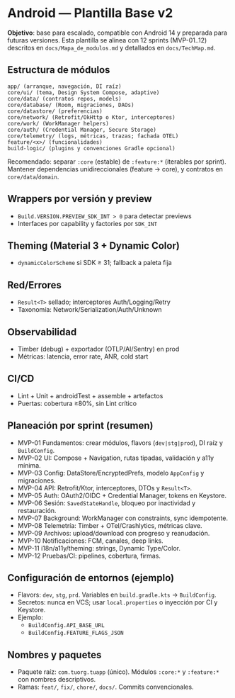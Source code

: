 # Android — Plantilla Base v2

**Objetivo**: base para escalado, compatible con Android 14 y preparada para futuras versiones. Esta plantilla se alinea con 12 sprints (MVP-01..12) descritos en `docs/Mapa_de_modulos.md` y detallados en `docs/TechMap.md`.

## Estructura de módulos
```
app/ (arranque, navegación, DI raíz)
core/ui/ (tema, Design System Compose, adaptive)
core/data/ (contratos repos, models)
core/database/ (Room, migraciones, DAOs)
core/datastore/ (preferencias)
core/network/ (Retrofit/OkHttp o Ktor, interceptores)
core/work/ (WorkManager helpers)
core/auth/ (Credential Manager, Secure Storage)
core/telemetry/ (logs, métricas, trazas; fachada OTEL)
feature/<x>/ (funcionalidades)
build-logic/ (plugins y convenciones Gradle opcional)
```

Recomendado: separar `:core` (estable) de `:feature:*` (iterables por sprint). Mantener dependencias unidireccionales (feature → core), y contratos en `core/data`/`domain`.

## Wrappers por versión y preview
- `Build.VERSION.PREVIEW_SDK_INT > 0` para detectar previews
- Interfaces por capability y factories por `SDK_INT`

## Theming (Material 3 + Dynamic Color)
- `dynamicColorScheme` si SDK ≥ 31; fallback a paleta fija

## Red/Errores
- `Result<T>` sellado; interceptores Auth/Logging/Retry
- Taxonomía: Network/Serialization/Auth/Unknown

## Observabilidad
- Timber (debug) + exportador (OTLP/AI/Sentry) en prod
- Métricas: latencia, error rate, ANR, cold start

## CI/CD
 - Lint + Unit + androidTest + assemble + artefactos
 - Puertas: cobertura ≥80%, sin Lint crítico

## Planeación por sprint (resumen)
- MVP-01 Fundamentos: crear módulos, flavors (`dev|stg|prod`), DI raíz y `BuildConfig`.
- MVP-02 UI: Compose + Navigation, rutas tipadas, validación y a11y mínima.
- MVP-03 Config: DataStore/EncryptedPrefs, modelo `AppConfig` y migraciones.
- MVP-04 API: Retrofit/Ktor, interceptores, DTOs y `Result<T>`.
- MVP-05 Auth: OAuth2/OIDC + Credential Manager, tokens en Keystore.
- MVP-06 Sesión: `SavedStateHandle`, bloqueo por inactividad y restauración.
- MVP-07 Background: WorkManager con constraints, sync idempotente.
- MVP-08 Telemetría: Timber + OTel/Crashlytics, métricas clave.
- MVP-09 Archivos: upload/download con progreso y reanudación.
- MVP-10 Notificaciones: FCM, canales, deep links.
- MVP-11 i18n/a11y/theming: strings, Dynamic Type/Color.
- MVP-12 Pruebas/CI: pipelines, cobertura, firmas.

## Configuración de entornos (ejemplo)
- Flavors: `dev`, `stg`, `prd`. Variables en `build.gradle.kts` → `BuildConfig`.
- Secretos: nunca en VCS; usar `local.properties` o inyección por CI y Keystore.
- Ejemplo:
  - `BuildConfig.API_BASE_URL`
  - `BuildConfig.FEATURE_FLAGS_JSON`

## Nombres y paquetes
- Paquete raíz: `com.tuorg.tuapp` (único). Módulos `:core:*` y `:feature:*` con nombres descriptivos.
- Ramas: `feat/`, `fix/`, `chore/`, `docs/`. Commits convencionales.
